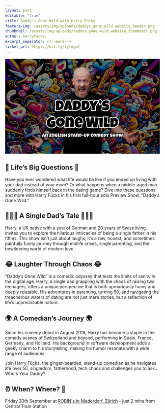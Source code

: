 ```yaml
---
layout: post
editable: "true"
title: Daddy's Gone Wild with Harry Fücks
feature-img: /assets/img/uploads/daddys_gone_wild_website_header.png
thumbnail: /assets/img/uploads/daddys_gone_wild_website_thumbnail.png
author: harryfucks
excerpt_separator: <!--more-->
ticket_url: https://bit.ly/iyfdgw1
---
```

![Daddy's Gone Wild with Harry Fücks](/assets/img/uploads/daddys_gone_wild_website_banner.png "Daddy's Gone Wild with Harry Fücks")

## 🤔 Life’s Big Questions 🤔

Have you ever wondered what life would be like if you ended up living with your dad instead of your mom? Or what happens when a middle-aged man suddenly finds himself back in the dating game? Dive into these questions and more with Harry Fücks in his first full-hour solo Preview Show, “Daddy’s Gone Wild.”

## 👨‍👧‍👦 A Single Dad’s Tale 👨‍👧‍👦

Harry, a UK native with a zest of German and 20 years of Swiss living, invites you to explore the hilarious intricacies of being a single father in his fifties. This show isn’t just about laughs; it’s a raw, honest, and sometimes painfully funny journey through midlife crises, single parenting, and the bewildering world of modern love.

## 😂 Laughter Through Chaos 😂

“Daddy’s Gone Wild” is a comedic odyssey that tests the limits of sanity in the digital age. Harry, a single dad grappling with the chaos of raising two teenagers, offers a unique perspective that is both uproariously funny and deeply relatable. His adventures in parenting, turning 50, and navigating the treacherous waters of dating are not just mere stories, but a reflection of life’s unpredictable nature.

## 🌍 A Comedian’s Journey 🌍

Since his comedy debut in August 2018, Harry has become a staple in the comedy scenes of Switzerland and beyond, performing in Spain, France, Germany, and Holland. His background in software development adds a geeky charm to his storytelling, making his humor resonate with a wide range of audiences.

Join Harry Fücks, the ginger-bearded, stand-up comedian as he navigates life over 50, singledom, fatherhood, tech chaos and challenges you to ask... Who's Your Daddy?

## ⏰ When? Where? 📍

Friday 20th September at [ROBIN's in Niederdorf, Zürich](https://maps.app.goo.gl/1SyrGDVecCejyFQx5) - just 2 mins from Central Tram Station
